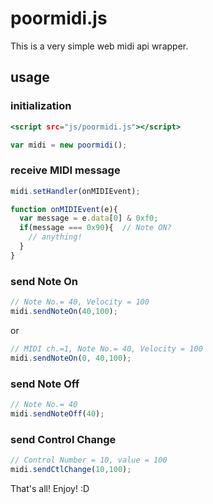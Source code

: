 # poormidi.js

This is a very simple web midi api wrapper.

## usage

### initialization

```index.html
<script src="js/poormidi.js"></script>
```

```js
var midi = new poormidi();
```

### receive MIDI message

```js
midi.setHandler(onMIDIEvent);

function onMIDIEvent(e){
  var message = e.data[0] & 0xf0;
  if(message === 0x90){  // Note ON?
    // anything!
  }
}
```

### send Note On

```js
// Note No.= 40, Velocity = 100
midi.sendNoteOn(40,100);
```

or

```js
// MIDI ch.=1, Note No.= 40, Velocity = 100
midi.sendNoteOn(0, 40,100);
```


### send Note Off

```js
// Note No.= 40
midi.sendNoteOff(40);
```

### send Control Change

```js
// Control Number = 10, value = 100
midi.sendCtlChange(10,100);
```

That's all!
Enjoy! :D


